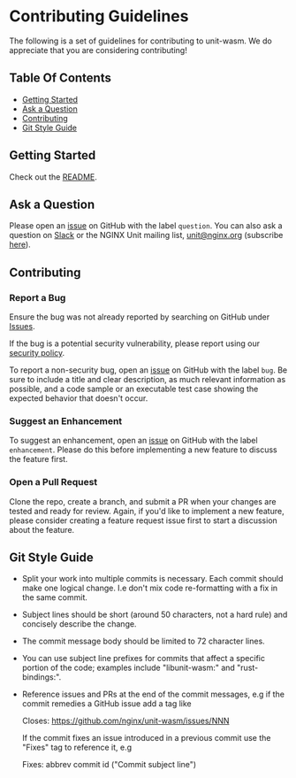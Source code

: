 # Contributing Guidelines

The following is a set of guidelines for contributing to unit-wasm.  We do
appreciate that you are considering contributing!

## Table Of Contents

- [Getting Started](#getting-started)
- [Ask a Question](#ask-a-question)
- [Contributing](#contributing)
- [Git Style Guide](#git-style-guide)


## Getting Started

Check out the [README](README.md).


## Ask a Question

Please open an [issue](https://github.com/nginx/unit-wasm/issues/new) on
GitHub with the label `question`.  You can also ask a question on
[Slack](https://nginxcommunity.slack.com) or the NGINX Unit mailing list,
unit@nginx.org (subscribe
[here](https://mailman.nginx.org/mailman3/lists/unit.nginx.org/)).


## Contributing

### Report a Bug

Ensure the bug was not already reported by searching on GitHub under
[Issues](https://github.com/nginx/unit-wasm/issues).

If the bug is a potential security vulnerability, please report using our
[security policy](https://unit.nginx.org/troubleshooting/#getting-support).

To report a non-security bug, open an
[issue](https://github.com/nginx/unit-wasm/issues/new) on GitHub with the
label `bug`.  Be sure to include a title and clear description, as much
relevant information as possible, and a code sample or an executable test
case showing the expected behavior that doesn't occur.


### Suggest an Enhancement

To suggest an enhancement, open an
[issue](https://github.com/nginx/unit/issues/new) on GitHub with the label
`enhancement`.  Please do this before implementing a new feature to discuss
the feature first.


### Open a Pull Request

Clone the repo, create a branch, and submit a PR when your changes are tested
and ready for review.  Again, if you'd like to implement a new feature, please
consider creating a feature request issue first to start a discussion about
the feature.


## Git Style Guide

- Split your work into multiple commits is necessary. Each commit should make
  one logical change. I.e don't mix code re-formatting with a fix in the same
  commit.

- Subject lines should be short (around 50 characters, not a hard rule) and
  concisely describe the change.

- The commit message body should be limited to 72 character lines.

- You can use subject line prefixes for commits that affect a specific
  portion of the code; examples include "libunit-wasm:" and "rust-bindings:".

- Reference issues and PRs at the end of the commit messages, e.g if the
  commit remedies a GitHub issue add a tag like

    Closes: <https://github.com/nginx/unit-wasm/issues/NNN>

  If the commit fixes an issue introduced in a previous commit use the "Fixes"
  tag to reference it, e.g

    Fixes: abbrev commit id ("Commit subject line")
